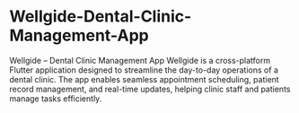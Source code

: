 # Wellgide-Dental-Clinic-Management-App
Wellgide – Dental Clinic Management App Wellgide is a cross-platform Flutter application designed to streamline the day-to-day operations of a dental clinic. The app enables seamless appointment scheduling, patient record management, and real-time updates, helping clinic staff and patients manage tasks efficiently.
